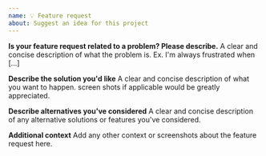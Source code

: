 ```yaml
---
name: 💡 Feature request
about: Suggest an idea for this project
---
```


**Is your feature request related to a problem? Please describe.**
A clear and concise description of what the problem is. Ex. I'm always frustrated when [...]

**Describe the solution you'd like**
A clear and concise description of what you want to happen. 
screen shots if applicable would be greatly appreciated.

**Describe alternatives you've considered**
A clear and concise description of any alternative solutions or features you've considered.

**Additional context**
Add any other context or screenshots about the feature request here.
